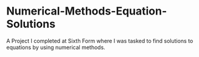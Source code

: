 # Numerical-Methods-Equation-Solutions

A Project I completed at Sixth Form where I was tasked to find solutions to equations by using numerical methods.
